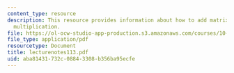 ```yaml
---
content_type: resource
description: This resource provides information about how to add matrix and matrix/vector
  multiplication.
file: https://ol-ocw-studio-app-production.s3.amazonaws.com/courses/10-34-numerical-methods-applied-to-chemical-engineering-fall-2005/aba81431732c08843308b356ba95ecfe_lecturenotes113.pdf
file_type: application/pdf
resourcetype: Document
title: lecturenotes113.pdf
uid: aba81431-732c-0884-3308-b356ba95ecfe
---
```

